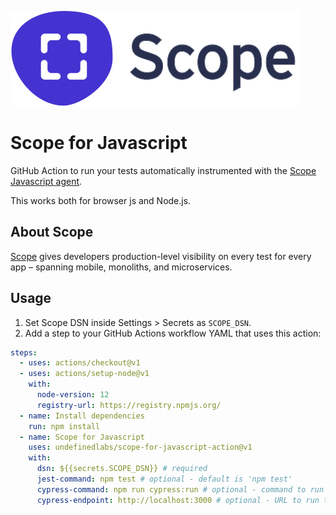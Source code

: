![logo](scope_logo.svg)

# Scope for Javascript

GitHub Action to run your tests automatically instrumented with the [Scope Javascript agent](http://home.undefinedlabs.com/goto/javascript-agent).

This works both for browser js and Node.js.

## About Scope

[Scope](https://scope.dev) gives developers production-level visibility on every test for every app – spanning mobile, monoliths, and microservices.

## Usage

1. Set Scope DSN inside Settings > Secrets as `SCOPE_DSN`.
2. Add a step to your GitHub Actions workflow YAML that uses this action:

```yml
steps:
  - uses: actions/checkout@v1
  - uses: actions/setup-node@v1
    with:
      node-version: 12
      registry-url: https://registry.npmjs.org/
  - name: Install dependencies
    run: npm install
  - name: Scope for Javascript
    uses: undefinedlabs/scope-for-javascript-action@v1
    with:
      dsn: ${{secrets.SCOPE_DSN}} # required
      jest-command: npm test # optional - default is 'npm test'
      cypress-command: npm run cypress:run # optional - command to run cypress tests if your repository includes them
      cypress-endpoint: http://localhost:3000 # optional - URL to run the cypress tests against
```

